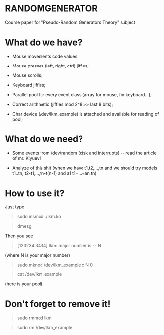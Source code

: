 # RANDOMGENERATOR
Course paper for "Pseudo-Random Generators Theory" subject

# What do we have?

* Mouse movements code values

* Mouse presses (left, right, ctrl) jiffies;

* Mouse scrolls;

* Keyboard jiffies;

* Parallel pool for every event class (array for mouse, for keyboard...);

* Correct arithmetic (jiffies mod 2^8 >> last 8 bits);

* Char device (/dev/lkm_example) is attached and available for reading of pool;

# What do we need?

* Some events from /dev/random (disk and interrupts) -- read the article of mr. Klyuev!

* Analyze of this shit (when we have t1,t2,...,tn and we should try models  t1..tn, t2-t1,...,tn-t(n-1) and a1 t1+...+an tn)

# How to use it?

Just type 
> sudo insmod ./lkm.ko

> dmesg

Then you see 

> [123234.3434] lkm: major number is -- N

(where N is your major number)
 
> sudo mknod /dev/lkm_example c N 0
 
> cat /dev/lkm_example

(here is your pool)

# Don't forget to remove it!
> sudo rmmod lkm

> sudo rm /dev/lkm_example


